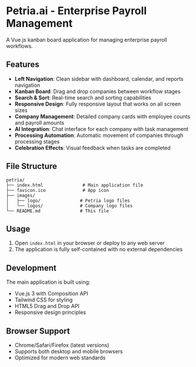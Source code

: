 # Petria.ai - Enterprise Payroll Management

A Vue.js kanban board application for managing enterprise payroll workflows.

## Features

- **Left Navigation**: Clean sidebar with dashboard, calendar, and reports navigation
- **Kanban Board**: Drag and drop companies between workflow stages
- **Search & Sort**: Real-time search and sorting capabilities
- **Responsive Design**: Fully responsive layout that works on all screen sizes
- **Company Management**: Detailed company cards with employee counts and payroll amounts
- **AI Integration**: Chat interface for each company with task management
- **Processing Automation**: Automatic movement of companies through processing stages
- **Celebration Effects**: Visual feedback when tasks are completed

## File Structure

```
petria/
├── index.html               # Main application file
├── favicon.ico              # App icon
├── images/
│   ├── logo/               # Petria logo files
│   └── logos/              # Company logo files
└── README.md               # This file
```

## Usage

1. Open `index.html` in your browser or deploy to any web server
2. The application is fully self-contained with no external dependencies

## Development

The main application is built using:
- Vue.js 3 with Composition API
- Tailwind CSS for styling
- HTML5 Drag and Drop API
- Responsive design principles

## Browser Support

- Chrome/Safari/Firefox (latest versions)
- Supports both desktop and mobile browsers
- Optimized for modern web standards